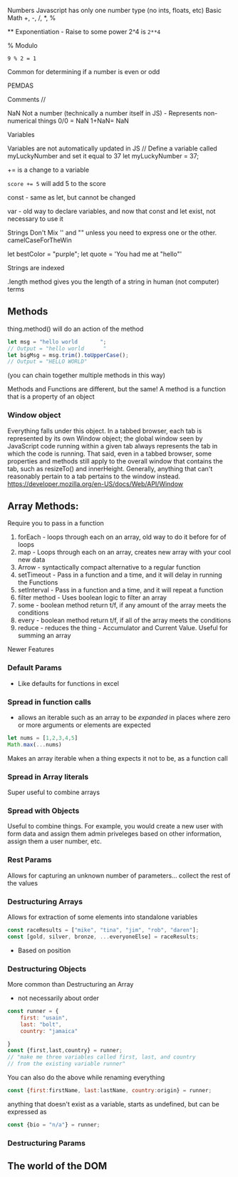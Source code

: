 Numbers
Javascript has only one number type (no ints, floats, etc)
Basic Math
+, -, /, *, %

** Exponentiation - Raise to some power
2^4 is ``2**4``

% Modulo

``9 % 2 = 1``

Common for determining if a number is even or odd

PEMDAS

Comments
//

NaN
Not a number (technically a number itself in JS) - Represents non-numerical things
0/0 = NaN
1+NaN= NaN

Variables

Variables are not automatically updated in JS
// Define a variable called myLuckyNumber and set it equal to 37
let myLuckyNumber = 37;

+= is a change to a variable 

``score += 5`` will add 5 to the score

const - same as let, but cannot be changed

var - old way to declare variables, and now that const and let exist, not necessary to use it

Strings
Don't Mix '' and "" unless you need to express one or the other.
camelCaseForTheWin

let bestColor = "purple";
let quote = 'You had me at "hello"'

Strings are indexed

.length method gives you the length of a string in human (not computer) terms

## Methods

thing.method() will do an action of the method
``` js
let msg = "hello world       ";
// Output = "hello world      "
let bigMsg = msg.trim().toUpperCase();
// Output = "HELLO WORLD"
```
(you can chain together multiple methods in this way)

Methods and Functions are different, but the same!
A method is a function that is a property of an object


### Window object 
Everything falls under this object. In a tabbed browser, each tab is represented by its own Window object; the global window seen by JavaScript code running within a given tab 
always represents the tab in which the code is running. That said, even in a tabbed browser, some properties and methods still apply to the 
overall window that contains the tab, such as resizeTo() and innerHeight. Generally, anything that can't reasonably pertain to a tab pertains 
to the window instead.
https://developer.mozilla.org/en-US/docs/Web/API/Window

## Array Methods:
Require you to pass in a function
1. forEach - loops through each on an array, old way to do it before for of loops
2. map - Loops through each on an array, creates new array with your cool new data
3. Arrow - syntactically compact alternative to a regular function
4. setTimeout - Pass in a function and a time, and it will delay in running the Functions
5. setInterval - Pass in a function and a time, and it will repeat a function
6. filter method - Uses boolean logic to filter an array
7. some - boolean method return t/f, if any amount of the array meets the conditions
8. every - boolean method return t/f, if all of the array meets the conditions
9. reduce - reduces the thing - Accumulator and Current Value. Useful for summing an array

Newer Features
### Default Params
- Like defaults for functions in excel
### Spread in function calls
- allows an iterable such as an array to be *expanded* in places where zero or more arguments or elements are expected
``` js
let nums = [1,2,3,4,5]
Math.max(...nums)
```
Makes an array iterable when a thing expects it not to be, as a function call
### Spread in Array literals
Super useful to combine arrays

### Spread with Objects
Useful to combine things. For example, you would create a new user with form data and assign them admin priveleges based on other information, assign them a user number, etc.
### Rest Params
Allows for capturing an unknown number of parameters... collect the rest of the values
### Destructuring Arrays
Allows for extraction of some elements into standalone variables
``` js
const raceResults = ["mike", "tina", "jim", "rob", "daren"];
const [gold, silver, bronze, ...everyoneElse] = raceResults;
```
- Based on position
### Destructuring Objects
More common than Destructuring an Array
- not necessarily about order
``` js
const runner = {
    first: "usain",
    last: "bolt",
    country: "jamaica"

}
const {first,last,country} = runner;
// "make me three variables called first, last, and country
// from the existing variable runner"
```
You can also do the above while renaming everything
``` js
const {first:firstName, last:lastName, country:origin} = runner;
```
anything that doesn't exist as a variable, starts as undefined, but can be expressed as 
``` js
const {bio = "n/a"} = runner;
```
### Destructuring Params

## The world of the DOM
